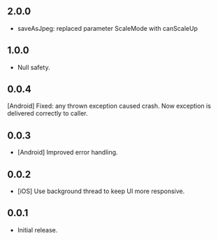 ## 2.0.0

- saveAsJpeg: replaced parameter ScaleMode with canScaleUp

## 1.0.0

- Null safety.

## 0.0.4

[Android] Fixed: any thrown exception caused crash. Now exception is delivered correctly to caller.

## 0.0.3

- [Android] Improved error handling.

## 0.0.2

- [iOS] Use background thread to keep UI more responsive.

## 0.0.1

- Initial release.
